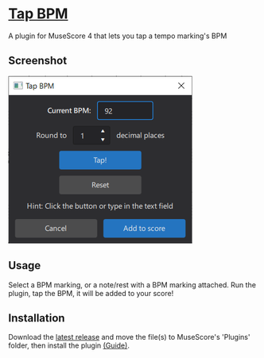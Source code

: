 # [Tap BPM](https://musescore.org/en/project/tap-bpm)
A plugin for MuseScore 4 that lets you tap a tempo marking's BPM

## Screenshot
![A screenshot of the plugin running](/example.png)

## Usage
Select a BPM marking, or a note/rest with a BPM marking attached. Run the plugin, tap the BPM, it will be added to your score!

## Installation
Download the [latest release](https://github.com/XiaoMigros/tap-bpm/archive/main.zip) and move the file(s) to MuseScore's 'Plugins' folder, then install the plugin [(Guide)](https://musescore.org/handbook/4/plugins#installation).
